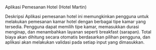 Aplikasi Pemesanan Hotel (Hotel Martin)

Deskripsi
Aplikasi pemesanan hotel ini memungkinkan pengguna untuk melakukan pemesanan kamar hotel dengan berbagai tipe kamar yang tersedia. Pengguna dapat memilih tipe kamar, memasukkan durasi menginap, dan menambahkan layanan seperti breakfast (sarapan). Total biaya akan dihitung secara otomatis berdasarkan pilihan pengguna, dan aplikasi akan melakukan validasi pada setiap input yang dimasukkan.
